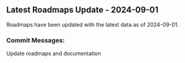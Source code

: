 ## Latest Roadmaps Update - 2024-09-01
Roadmaps have been updated with the latest data as of 2024-09-01.

### Commit Messages:
Update roadmaps and documentation
